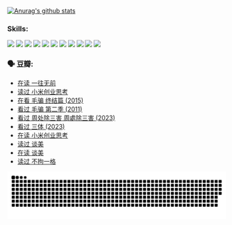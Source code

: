 
[![Anurag's github stats](https://github-readme-stats.vercel.app/api?username=w940853815)](https://github.com/anuraghazra/github-readme-stats)

### Skills:

<code><img height="32" src="https://cdn.jsdelivr.net/npm/simple-icons@v5/icons/python.svg"></code>
<code><img height="32" src="https://cdn.jsdelivr.net/npm/simple-icons@v5/icons/javascript.svg"></code>
<code><img height="32" src="https://cdn.jsdelivr.net/npm/simple-icons@v5/icons/django.svg"></code>
<code><img height="32" src="https://cdn.jsdelivr.net/npm/simple-icons@v5/icons/flask.svg"></code>
<code><img height="32" src="https://cdn.jsdelivr.net/npm/simple-icons@v5/icons/vuetify.svg"></code>
<code><img height="32" src="https://cdn.jsdelivr.net/npm/simple-icons@v5/icons/git.svg"></code>
<code><img height="32" src="https://cdn.jsdelivr.net/npm/simple-icons@v5/icons/docker.svg"></code>
<code><img height="32" src="https://cdn.jsdelivr.net/npm/simple-icons@v5/icons/postgresql.svg"></code>
<code><img height="32" src="https://cdn.jsdelivr.net/npm/simple-icons@v5/icons/elasticsearch.svg"></code>
<code><img height="32" src="https://cdn.jsdelivr.net/npm/simple-icons@v5/icons/macos.svg"></code>
<code><img height="32" src="https://cdn.jsdelivr.net/npm/simple-icons@v5/icons/linux.svg"></code>

### 🗣 豆瓣:

<!-- DOUBAN-ACTIVITIES:START -->
- [在读 一往无前](https://www.douban.com/people/136069238/status/4590507310/?_i=14198648)
- [读过 小米创业思考](https://www.douban.com/people/136069238/status/4590506983/?_i=14198648)
- [在看 毛骗 终结篇‎ (2015)](https://www.douban.com/people/136069238/status/4581971924/?_i=14198648)
- [看过 毛骗 第二季‎ (2011)](https://www.douban.com/people/136069238/status/4581971810/?_i=14198648)
- [看过 周处除三害 周處除三害‎ (2023)](https://www.douban.com/people/136069238/status/4575646701/?_i=14198648)
- [看过 三体‎ (2023)](https://www.douban.com/people/136069238/status/4574263039/?_i=14198648)
- [在读 小米创业思考](https://www.douban.com/people/136069238/status/4572047905/?_i=14198648)
- [读过 谈美](https://www.douban.com/people/136069238/status/4572047629/?_i=14198648)
- [在读 谈美](https://www.douban.com/people/136069238/status/4560861771/?_i=14198648)
- [读过 不拘一格](https://www.douban.com/people/136069238/status/4560861445/?_i=14198648)
<!-- DOUBAN-ACTIVITIES:END -->


![Snake animation](https://raw.githubusercontent.com/w940853815/w940853815/output/github-contribution-grid-snake.svg)

<!--
**w940853815/w940853815** is a ✨ _special_ ✨ repository because its `README.md` (this file) appears on your GitHub profile.

Here are some ideas to get you started:

- 🔭 I’m currently working on ...
- 🌱 I’m currently learning ...
- 👯 I’m looking to collaborate on ...
- 🤔 I’m looking for help with ...
- 💬 Ask me about ...
- 📫 How to reach me: ...
- 😄 Pronouns: ...
- ⚡ Fun fact: ...
-->

